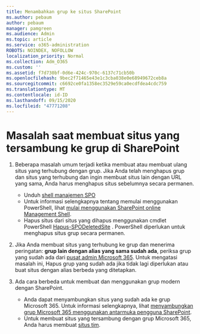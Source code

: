 ```yaml
---
title: Menambahkan grup ke situs SharePoint
ms.author: pebaum
author: pebaum
manager: pamgreen
ms.audience: Admin
ms.topic: article
ms.service: o365-administration
ROBOTS: NOINDEX, NOFOLLOW
localization_priority: Normal
ms.collection: Adm_O365
ms.custom: ''
ms.assetid: f7d730bf-0d6e-424c-970c-6137c71cb50b
ms.openlocfilehash: 9bec2f71465e43e1c3cba038e0e68949672ceb8a
ms.sourcegitcommit: c6692ce0fa1358ec3529e59ca0ecdfdea4cdc759
ms.translationtype: MT
ms.contentlocale: id-ID
ms.lasthandoff: 09/15/2020
ms.locfileid: "47771208"
---
```

# <a name="issues-when-creating-a-group-connected-site-in-sharepoint"></a>Masalah saat membuat situs yang tersambung ke grup di SharePoint

1. Beberapa masalah umum terjadi ketika membuat atau membuat ulang situs yang terhubung dengan grup.
Jika Anda telah menghapus grup dan situs yang terhubung dan ingin membuat situs lain dengan URL yang sama, Anda harus menghapus situs sebelumnya secara permanen.

   - Unduh [shell manajemen SPO](https://support.office.com/article/introduction-to-the-sharepoint-online-management-shell-c16941c3-19b4-4710-8056-34c034493429)
   - Untuk informasi selengkapnya tentang memulai menggunakan PowerShell, lihat [mulai menggunakan SharePoint online Management Shell](https://docs.microsoft.com/powershell/module/sharepoint-online/remove-sposite).
   - Hapus situs dari situs yang dihapus menggunakan cmdlet PowerShell [Hapus-SPODeletedSite](https://docs.microsoft.com/powershell/module/sharepoint-online/remove-sposite?view=sharepoint-ps) . PowerShell diperlukan untuk menghapus situs grup secara permanen.

1. Jika Anda membuat situs yang terhubung ke grup dan menerima peringatan: **grup lain dengan alias yang sama sudah ada**, periksa grup yang sudah ada dari [pusat admin Microsoft 365](https://admin.microsoft.com/AdminPortal/Home#/groups). Untuk mengatasi masalah ini, Hapus grup yang sudah ada jika tidak lagi diperlukan atau buat situs dengan alias berbeda yang ditetapkan.

1. Ada cara berbeda untuk membuat dan menggunakan grup modern dengan SharePoint.

   - Anda dapat menyambungkan situs yang sudah ada ke grup Microsoft 365. Untuk informasi selengkapnya, lihat [menyambungkan grup Microsoft 365 menggunakan antarmuka pengguna SharePoint](https://docs.microsoft.com/sharepoint/dev/transform/modernize-connect-to-office365-group#connect-an-office-365-group-using-the-sharepoint-user-interface).
   - Untuk membuat situs yang tersambung dengan grup Microsoft 365, Anda harus membuat [situs tim](https://admin.microsoft.com/sharepoint).
